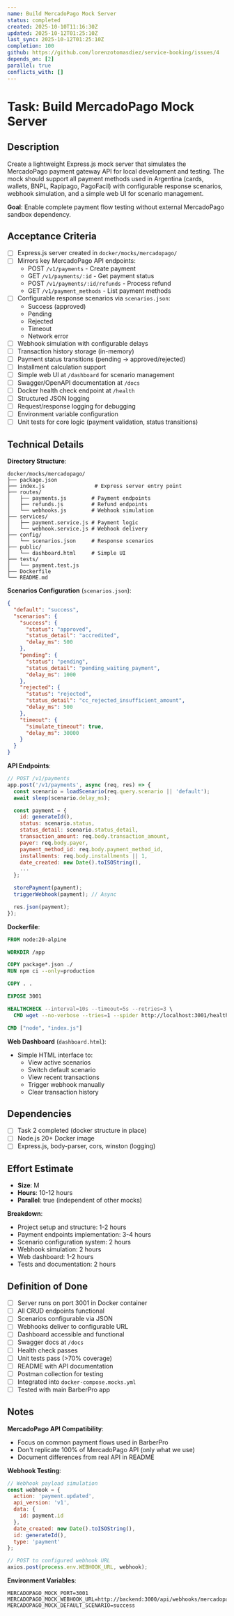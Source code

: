 ```yaml
---
name: Build MercadoPago Mock Server
status: completed
created: 2025-10-10T11:16:30Z
updated: 2025-10-12T01:25:10Z
last_sync: 2025-10-12T01:25:10Z
completion: 100
github: https://github.com/lorenzotomasdiez/service-booking/issues/4
depends_on: [2]
parallel: true
conflicts_with: []
---
```


# Task: Build MercadoPago Mock Server

## Description

Create a lightweight Express.js mock server that simulates the MercadoPago payment gateway API for local development and testing. The mock should support all payment methods used in Argentina (cards, wallets, BNPL, Rapipago, PagoFacil) with configurable response scenarios, webhook simulation, and a simple web UI for scenario management.

**Goal**: Enable complete payment flow testing without external MercadoPago sandbox dependency.

## Acceptance Criteria

- [ ] Express.js server created in `docker/mocks/mercadopago/`
- [ ] Mirrors key MercadoPago API endpoints:
  - POST `/v1/payments` - Create payment
  - GET `/v1/payments/:id` - Get payment status
  - POST `/v1/payments/:id/refunds` - Process refund
  - GET `/v1/payment_methods` - List payment methods
- [ ] Configurable response scenarios via `scenarios.json`:
  - Success (approved)
  - Pending
  - Rejected
  - Timeout
  - Network error
- [ ] Webhook simulation with configurable delays
- [ ] Transaction history storage (in-memory)
- [ ] Payment status transitions (pending → approved/rejected)
- [ ] Installment calculation support
- [ ] Simple web UI at `/dashboard` for scenario management
- [ ] Swagger/OpenAPI documentation at `/docs`
- [ ] Docker health check endpoint at `/health`
- [ ] Structured JSON logging
- [ ] Request/response logging for debugging
- [ ] Environment variable configuration
- [ ] Unit tests for core logic (payment validation, status transitions)

## Technical Details

**Directory Structure**:
```
docker/mocks/mercadopago/
├── package.json
├── index.js                # Express server entry point
├── routes/
│   ├── payments.js        # Payment endpoints
│   ├── refunds.js         # Refund endpoints
│   └── webhooks.js        # Webhook simulation
├── services/
│   ├── payment.service.js # Payment logic
│   └── webhook.service.js # Webhook delivery
├── config/
│   └── scenarios.json     # Response scenarios
├── public/
│   └── dashboard.html     # Simple UI
├── tests/
│   └── payment.test.js
├── Dockerfile
└── README.md
```

**Scenarios Configuration** (`scenarios.json`):
```json
{
  "default": "success",
  "scenarios": {
    "success": {
      "status": "approved",
      "status_detail": "accredited",
      "delay_ms": 500
    },
    "pending": {
      "status": "pending",
      "status_detail": "pending_waiting_payment",
      "delay_ms": 1000
    },
    "rejected": {
      "status": "rejected",
      "status_detail": "cc_rejected_insufficient_amount",
      "delay_ms": 500
    },
    "timeout": {
      "simulate_timeout": true,
      "delay_ms": 30000
    }
  }
}
```

**API Endpoints**:

```javascript
// POST /v1/payments
app.post('/v1/payments', async (req, res) => {
  const scenario = loadScenario(req.query.scenario || 'default');
  await sleep(scenario.delay_ms);

  const payment = {
    id: generateId(),
    status: scenario.status,
    status_detail: scenario.status_detail,
    transaction_amount: req.body.transaction_amount,
    payer: req.body.payer,
    payment_method_id: req.body.payment_method_id,
    installments: req.body.installments || 1,
    date_created: new Date().toISOString(),
    ...
  };

  storePayment(payment);
  triggerWebhook(payment); // Async

  res.json(payment);
});
```

**Dockerfile**:
```dockerfile
FROM node:20-alpine

WORKDIR /app

COPY package*.json ./
RUN npm ci --only=production

COPY . .

EXPOSE 3001

HEALTHCHECK --interval=10s --timeout=5s --retries=3 \
  CMD wget --no-verbose --tries=1 --spider http://localhost:3001/health || exit 1

CMD ["node", "index.js"]
```

**Web Dashboard** (`dashboard.html`):
- Simple HTML interface to:
  - View active scenarios
  - Switch default scenario
  - View recent transactions
  - Trigger webhook manually
  - Clear transaction history

## Dependencies

- [ ] Task 2 completed (docker structure in place)
- [ ] Node.js 20+ Docker image
- [ ] Express.js, body-parser, cors, winston (logging)

## Effort Estimate

- **Size**: M
- **Hours**: 10-12 hours
- **Parallel**: true (independent of other mocks)

**Breakdown**:
- Project setup and structure: 1-2 hours
- Payment endpoints implementation: 3-4 hours
- Scenario configuration system: 2 hours
- Webhook simulation: 2 hours
- Web dashboard: 1-2 hours
- Tests and documentation: 2 hours

## Definition of Done

- [ ] Server runs on port 3001 in Docker container
- [ ] All CRUD endpoints functional
- [ ] Scenarios configurable via JSON
- [ ] Webhooks deliver to configurable URL
- [ ] Dashboard accessible and functional
- [ ] Swagger docs at `/docs`
- [ ] Health check passes
- [ ] Unit tests pass (>70% coverage)
- [ ] README with API documentation
- [ ] Postman collection for testing
- [ ] Integrated into `docker-compose.mocks.yml`
- [ ] Tested with main BarberPro app

## Notes

**MercadoPago API Compatibility**:
- Focus on common payment flows used in BarberPro
- Don't replicate 100% of MercadoPago API (only what we use)
- Document differences from real API in README

**Webhook Testing**:
```javascript
// Webhook payload simulation
const webhook = {
  action: 'payment.updated',
  api_version: 'v1',
  data: {
    id: payment.id
  },
  date_created: new Date().toISOString(),
  id: generateId(),
  type: 'payment'
};

// POST to configured webhook URL
axios.post(process.env.WEBHOOK_URL, webhook);
```

**Environment Variables**:
```
MERCADOPAGO_MOCK_PORT=3001
MERCADOPAGO_MOCK_WEBHOOK_URL=http://backend:3000/api/webhooks/mercadopago
MERCADOPAGO_MOCK_DEFAULT_SCENARIO=success
```

